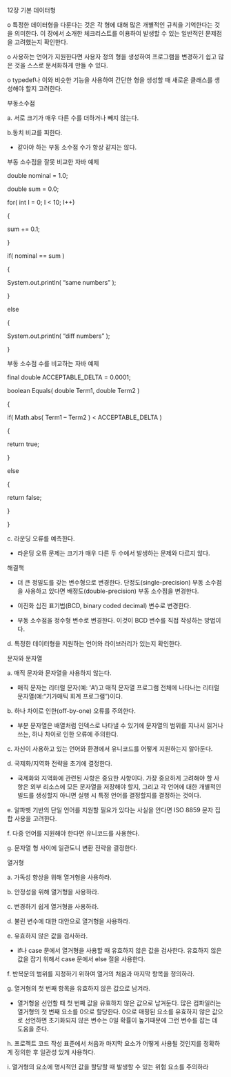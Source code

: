 12장 기본 데이터형

o 특정한 데이터형을 다룬다는 것은 각 형에 대해 많은 개별적인 규칙을 기억한다는 것을 의미한다. 이 장에서 소개한 체크리스트를 이용하여 발생할 수 있는 일반적인 문제점을 고려했는지 확인한다.

o 사용하는 언어가 지원한다면 사용자 정의 형을 생성하여 프로그램을 변경하기 쉽고 많은 것을 스스로 문서화하게 만들 수 있다.

o typedef나 이와 비슷한 기능을 사용하여 간단한 형을 생성할 때 새로운 클래스를 생성해야 할지 고려한다.

 

부동소수점

a. 서로 크기가 매우 다른 수를 더하거나 빼지 않는다.

b.동치 비교를 피한다.

- 같아야 하는 부동 소수점 수가 항상 같지는 않다.

부동 소수점을 잘못 비교한 자바 예제

double nominal = 1.0;

double sum = 0.0;

 

for( int I = 0; I < 10; I++)

{

sum += 0.1;

}

if( nominal == sum )

{

System.out.println( “same numbers” );

}

else

{

System.out.println( “diff numbers” );

}

부동 소수점 수를 비교하는 자바 예제

final double ACCEPTABLE_DELTA = 0.0001;

boolean Equals( double Term1, double Term2 )

{

if( Math.abs( Term1 – Term2 ) < ACCEPTABLE_DELTA )

{

return true;

}

else

{

return false;

}

}

c. 라운딩 오류를 예측한다.

- 라운딩 오류 문제는 크기가 매우 다른 두 수에서 발생하는 문제와 다르지 않다.

해결책

- 더 큰 정밀도를 갖는 변수형으로 변경한다. 단정도(single-precision) 부동 소수점을 사용하고 있다면 배정도(double-precision) 부동 소수점을 변경한다.

- 이진화 십진 표기법(BCD, binary coded decimal) 변수로 변경한다.

- 부동 소수점을 정수형 변수로 변경한다. 이것이 BCD 변수를 직접 작성하는 방법이다.

d. 특정한 데이터형을 지원하는 언어와 라이브러리가 있는지 확인한다.

 

문자와 문자열

a. 매직 문자와 문자열을 사용하지 않는다.

- 매직 문자는 리터럴 문자(예: ‘A’)고 매직 문자열 프로그램 전체에 나타나는 리터럴 문자열(예:“기가매틱 회계 프로그램”)이다.

b. 하나 차이로 인한(off-by-one) 오류를 주의한다.

- 부분 문자열은 배열처럼 인덱스로 나타낼 수 있기에 문자열의 범위를 지나서 읽거나 쓰는, 하나 차이로 인한 오류에 주의한다.

c. 자신이 사용하고 있는 언어와 환경에서 유니코드를 어떻게 지원하는지 알아둔다.

d. 국제화/지역화 전략을 초기에 결정한다.

- 국제화와 지역화에 관련된 사항은 중요한 사항이다. 가장 중요하게 고려해야 할 사항은 외부 리소스에 모든 문자열을 저장해야 할지, 그리고 각 언어에 대한 개별적인 빌드를 생성할지 아니면 실행 시 특정 언어를 결정할지를 결정하는 것이다.

e. 알파벳 기반의 단일 언어를 지원할 필요가 있다는 사실을 안다면 ISO 8859 문자 집합 사용을 고려한다.

f. 다중 언어를 지원해야 한다면 유니코드를 사용한다.

g. 문자열 형 사이에 일관도니 변환 전략을 결정한다.

 

열거형

a. 가독성 향상을 위해 열거형을 사용하라.

b. 안정성을 위해 열거형을 사용하라.

c. 변경하기 쉽게 열거형을 사용하라.

d. 불린 변수에 대한 대안으로 열거형을 사용하라.

e. 유효하지 않은 값을 검사하라.

- if나 case 문에서 열거형을 사용할 때 유효하지 않은 값을 검사한다. 유효하지 않은 값을 잡기 위해서 case 문에서 else 절을 사용한다.

f. 반복문의 범위를 지정하기 위하여 열거의 처음과 마지막 항목을 정의하라.

g. 열거형의 첫 번째 항목을 유효하지 않은 값으로 남겨라.

- 열거형을 선언할 때 첫 번째 값을 유효하지 않은 값으로 남겨둔다. 많은 컴파일러는 열거형의 첫 번째 요소를 0으로 할당한다. 0으로 매핑된 요소를 유효하지 않은 값으로 선언하면 초기화되지 않은 변수는 0일 확률이 높기때문에 그런 변수를 잡는 데 도움을 준다.

h. 프로젝트 코드 작성 표준에서 처음과 마지막 요소가 어떻게 사용될 것인지를 정확하게 정의한 후 일관성 있게 사용하다.

i. 열거형의 요소에 명시적인 값을 할당할 때 발생할 수 있는 위험 요소를 주의하라